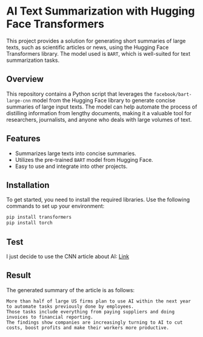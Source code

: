 # AI Text Summarization with Hugging Face Transformers

This project provides a solution for generating short summaries of large texts, such as scientific articles or news, using the Hugging Face Transformers library. The model used is `BART`, which is well-suited for text summarization tasks.

## Overview

This repository contains a Python script that leverages the `facebook/bart-large-cnn` model from the Hugging Face library to generate concise summaries of large input texts. The model can help automate the process of distilling information from lengthy documents, making it a valuable tool for researchers, journalists, and anyone who deals with large volumes of text.

## Features

- Summarizes large texts into concise summaries.
- Utilizes the pre-trained `BART` model from Hugging Face.
- Easy to use and integrate into other projects.

## Installation

To get started, you need to install the required libraries. Use the following commands to set up your environment:

```bash
pip install transformers
pip install torch
``` 

## Test 

I just decide to use the CNN article about AI: [Link](https://edition.cnn.com/2024/06/20/business/ai-jobs-workers-replacing/index.html)

## Result

The generated summary of the article is as follows:

```
More than half of large US firms plan to use AI within the next year to automate tasks previously done by employees.
Those tasks include everything from paying suppliers and doing invoices to financial reporting.
The findings show companies are increasingly turning to AI to cut costs, boost profits and make their workers more productive.
```

